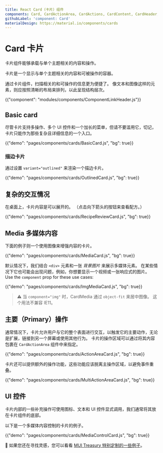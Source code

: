 ```yaml
---
title: React Card（卡片）组件
components: Card, CardActionArea, CardActions, CardContent, CardHeader, CardMedia, Collapse, Paper
githubLabel: 'component: Card'
materialDesign: https://material.io/components/cards
---
```


# Card 卡片

<p class="description">卡片组件能够承载与单个主题相关的内容和操作。</p>

卡片是一个显示与单个主题相关的内容和可被操作的容器。

通过卡片组件，扫描相关的和可操作的信息更为便捷了。 像文本和图像这样的元素，则应按照清晰的布局来排列，以此呈现结构层次。

{{"component": "modules/components/ComponentLinkHeader.js"}}

## Basic card

尽管卡片支持多操作、多个 UI 控件和一个加长的菜单，但请不要滥用它，切记，卡片只能作为那些复杂且详细信息的一个入口。

{{"demo": "pages/components/cards/BasicCard.js", "bg": true}}

### 描边卡片

通过设置 `variant="outlined"` 来渲染一个描边卡片。

{{"demo": "pages/components/cards/OutlinedCard.js", "bg": true}}

## 复杂的交互情况

在桌面上，卡片内容是可以展开的。 （点击向下箭头的按钮来查看配方。）

{{"demo": "pages/components/cards/RecipeReviewCard.js", "bg": true}}

## Media 多媒体内容

下面的例子则一个使用图像来增强内容的卡片。

{{"demo": "pages/components/cards/MediaCard.js", "bg": true}}

默认情况下，我们结合 `<div>` 元素和一张 _背景图片_ 来展示多媒体元素。 在某些情况下它也可能会出现问题，例如，你想要显示一个视频或一张响应式的图片。 Use the `component` prop for these use cases:

{{"demo": "pages/components/cards/ImgMediaCard.js", "bg": true}}

> ⚠️ 当 `component="img"` 时，CardMedia 通过 `object-fit` 来居中图像。 这个用法不兼容 IE11。

## 主要（Primary）操作

通常情况下，卡片允许用户与它的整个表面进行交互，以触发它的主要动作，无论是扩展，链接到另一个屏幕或使用其他行为。 卡片的操作区域可以通过将其内容包裹在 `CardActionArea` 组件中来指定。

{{"demo": "pages/components/cards/ActionAreaCard.js", "bg": true}}

卡片还可以提供额外的操作功能，这些功能应该脱离主操作区域，以避免事件重叠。

{{"demo": "pages/components/cards/MultiActionAreaCard.js", "bg": true}}

## UI 控件

卡片内部的一些补充操作可使用图标、文本和 UI 控件显式调用，我们通常将其放在卡片组件的底部。

以下是一个多媒体内容控制的卡片的例子。

{{"demo": "pages/components/cards/MediaControlCard.js", "bg": true}}

🎨 如果您还在寻找灵感，您可以看看 [MUI Treasury 特别定制的一些例子](https://mui-treasury.com/components/card)。
